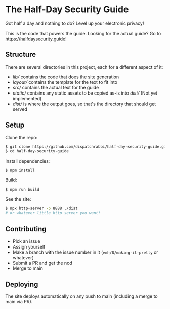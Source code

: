 # The Half-Day Security Guide

Got half a day and nothing to do? Level up your electronic privacy!

This is the code that powers the guide. Looking for the actual guide? Go to https://halfdaysecurity.guide!

## Structure

There are several directories in this project, each for a different aspect of it:
- _lib/_ contains the code that does the site generation
- _layout/_ contains the template for the text to fit into
- _src/_ contains the actual text for the guide
- _static/_ contains any static assets to be copied as-is into _dist/_ (Not yet implemented)
- _dist/_ is where the output goes, so that's the directory that should get served

## Setup

Clone the repo:
```bash
$ git clone https://github.com/dispatchrabbi/half-day-security-guide.git
$ cd half-day-security-guide
```

Install dependencies:
```bash
$ npm install
```

Build:
```bash
$ npm run build
```

See the site:
```bash
$ npx http-server -p 8888 ./dist
# or whatever little http server you want!
```

## Contributing

- Pick an issue
- Assign yourself
- Make a branch with the issue number in it (`emh/8/making-it-pretty` or whatever)
- Submit a PR and get the nod
- Merge to main

## Deploying

The site deploys automatically on any push to main (including a merge to main via PR).
